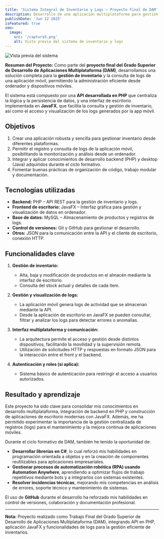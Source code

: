 ```yaml
---
title: 'Sistema Integral de Inventario y Logs – Proyecto Final de DAM'
description: Desarrollo de una aplicación multiplataforma para gestión de inventario y visualización de logs, combinando una API en PHP y una interfaz de escritorio en JavaFX. Proyecto realizado como Trabajo Final de Grado Superior de Desarrollo de Aplicaciones Multiplataforma.
publishDate: 'Jun 12 2025'
isFeatured: true
seo:
  image:
    src: '/captura5.png'
    alt: Vista previa del sistema de inventario y logs
---
```


![Vista previa del sistema](/captura5.png)

**Resumen del Proyecto:**
Como parte del **proyecto final del Grado Superior de Desarrollo de Aplicaciones Multiplataforma (DAM)**, desarrollamos una solución completa para la **gestión de inventario** y la consulta de logs de una aplicación móvil, permitiendo la administración eficiente desde ordenador y dispositivos móviles.

El sistema está compuesto por una **API desarrollada en PHP** que centraliza la lógica y la persistencia de datos, y una interfaz de escritorio implementada en **JavaFX**, que facilita la consulta y gestión de inventario, así como el acceso y visualización de los logs generados por la app móvil.

## Objetivos

1. Crear una aplicación robusta y sencilla para gestionar inventario desde diferentes plataformas.
2. Permitir el registro y consulta de logs de la aplicación móvil, posibilitando la monitorización y análisis desde un ordenador.
3. Integrar y aplicar conocimientos de desarrollo backend (PHP) y desktop (Java) adquiridos durante el ciclo formativo.
4. Fomentar buenas prácticas de organización de código, trabajo modular y documentación.

## Tecnologías utilizadas

- **Backend:** PHP – API REST para la gestión de inventario y logs.
- **Frontend de escritorio:** JavaFX – Interfaz gráfica para gestión y visualización de datos en ordenador.
- **Base de datos:** MySQL – Almacenamiento de productos y registros de logs.
- **Control de versiones:** Git y GitHub para gestionar el desarrollo.
- **Otros:** JSON para la comunicación entre la API y el cliente de escritorio, conexión HTTP.

## Funcionalidades clave

1. **Gestión de inventario:**
   - Alta, baja y modificación de productos en el almacén mediante la interfaz de escritorio.
   - Consulta del stock actual y detalles de cada ítem.

2. **Gestión y visualización de logs:**
   - La aplicación móvil genera logs de actividad que se almacenan mediante la API.
   - Desde la aplicación de escritorio en JavaFX se pueden consultar, filtrar y analizar los logs para detectar errores o anomalías.

3. **Interfaz multiplataforma y comunicación:**
   - La arquitectura permite el acceso y gestión desde distintos dispositivos, facilitando la movilidad y la supervisión remota.
   - Utilización de solicitudes HTTP y respuestas en formato JSON para la interacción entre el front y el backend.

4. **Autenticación y roles (si aplica):**
   - Sistema básico de autenticación para restringir el acceso a usuarios autorizados.

## Resultado y aprendizaje

Este proyecto ha sido clave para consolidar mis conocimientos en desarrollo multiplataforma, integración de backend en PHP y construcción de aplicaciones de escritorio modernas con JavaFX. Además, me ha permitido experimentar la importancia de la gestión centralizada de registros (logs) para el mantenimiento y la mejora continua de aplicaciones móviles.

Durante el ciclo formativo de DAM, también he tenido la oportunidad de:

- **Desarrollar librerías en C#**, lo cual reforzó mis habilidades en programación orientada a objetos y en la creación de componentes reutilizables para aplicaciones empresariales.
- **Gestionar procesos de automatización robótica (RPA) usando Automation Anywhere**, aprendiendo a optimizar flujos de trabajo repetitivos mediante bots y a integrarlos con sistemas existentes.
- **Resolver incidencias técnicas**, mejorando mis competencias en análisis de errores, soporte técnico y mantenimiento de sistemas.

El uso de **GitHub** durante el desarrollo ha reforzado mis habilidades en control de versiones, colaboración y documentación profesional.

---

**Nota:** Proyecto realizado como Trabajo Final del Grado Superior de Desarrollo de Aplicaciones Multiplataforma (DAM), integrando API en PHP, aplicación JavaFX y funcionalidades de logs para la gestión eficiente de inventarios.
